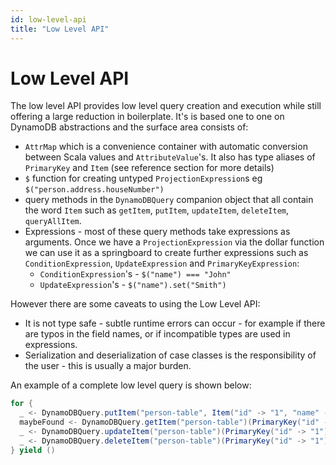 ```yaml
---
id: low-level-api
title: "Low Level API"
---
```


# Low Level API
The low level API provides low level query creation and execution while still offering a large reduction in boilerplate. It's is based one to one on DynamoDB abstractions and the surface area consists of:
- `AttrMap` which is a convenience container with automatic conversion between Scala values and `AttributeValue`'s. It also has type aliases of `PrimaryKey` and `Item` (see reference section for more details)
- `$` function for creating untyped `ProjectionExpression`s eg `$("person.address.houseNumber")`
- query methods in the `DynamoDBQuery` companion object that all contain the word `Item` such as `getItem`, `putItem`, `updateItem`, `deleteItem`, `queryAllItem`. 
- Expressions - most of these query methods take expressions as arguments. Once we have a `ProjectionExpression` via the dollar function we can use it as a springboard to create further expressions such as `ConditionExpression`, `UpdateExpression` and `PrimaryKeyExpression`:
  - `ConditionExpression`'s - `$("name") === "John"`
  - `UpdateExpression`'s - `$("name").set("Smith")`

However there are some caveats to using the Low Level API:
- It is not type safe - subtle runtime errors can occur - for example if there are typos in the field names, or if incompatible types are used in expressions.
- Serialization and deserialization of case classes is the responsibility of the user - this is usually a major burden.

An example of a complete low level query is shown below:
```scala
for {
  _ <- DynamoDBQuery.putItem("person-table", Item("id" -> "1", "name" -> "John", "age" -> 42)).execute
  maybeFound <- DynamoDBQuery.getItem("person-table")(PrimaryKey("id" -> "1")).execute
  _ <- DynamoDBQuery.updateItem("person-table")(PrimaryKey("id" -> "1"))($("name").set("Smith") + $("age").set(21)).execute
  _ <- DynamoDBQuery.deleteItem("person-table")(PrimaryKey("id" -> "1")).execute
} yield ()
```
